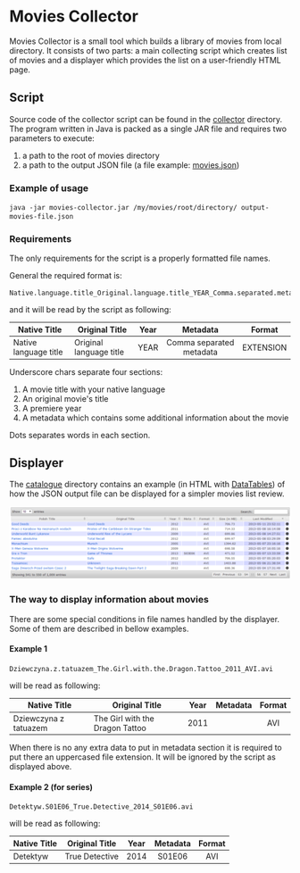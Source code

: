 Movies Collector
================

Movies Collector is a small tool which builds a library of movies from local directory. It consists of two parts: a main collecting script which creates list of movies and a displayer which provides the list on a user-friendly HTML page.

## Script

Source code of the collector script can be found in the [collector](../../tree/master/collector) directory. The program written in Java is packed as a single JAR file and requires two parameters to execute:

1. a path to the root of movies directory
2. a path to the output JSON file (a file example: [movies.json](catalogue/movies.json))

### Example of usage
```
java -jar movies-collector.jar /my/movies/root/directory/ output-movies-file.json
```

### Requirements
The only requirements for the script is a properly formatted file names. 

General the required format is:
```
Native.language.title_Original.language.title_YEAR_Comma.separated.metadata.extension
```
and it will be read by the script as following:

| Native Title          | Original Title          | Year | Metadata                 | Format    |
|-----------------------|-------------------------|:----:|:------------------------:|:---------:|
| Native language title | Original language title | YEAR | Comma separated metadata | EXTENSION |

Underscore chars separate four sections:

1. A movie title with your native language
2. An original movie's title
3. A premiere year
4. A metadata which contains some additional information about the movie

Dots separates words in each section.

## Displayer
The [catalogue](../../tree/master/catalogue) directory contains an example (in HTML with [DataTables](https://datatables.net/)) of how the JSON output file can be displayed for a simpler movies list review.

![Screen shot of the HTML catalogue.](catalogue.png)

### The way to display information about movies

There are some special conditions in file names handled by the displayer. Some of them are described in bellow examples.

#### Example 1
```
Dziewczyna.z.tatuazem_The.Girl.with.the.Dragon.Tattoo_2011_AVI.avi
```
will be read as following:

| Native Title          | Original Title                  | Year | Metadata                 | Format |
|-----------------------|---------------------------------|:----:|:------------------------:|:------:|
| Dziewczyna z tatuazem | The Girl with the Dragon Tattoo | 2011 |                          |  AVI   |

When there is no any extra data to put in metadata section it is required to put there an uppercased file extension. It will be ignored by the script as displayed above.

#### Example 2 (for series)
```
Detektyw.S01E06_True.Detective_2014_S01E06.avi
```
will be read as following:

| Native Title | Original Title | Year | Metadata | Format |
|--------------|----------------|:----:|:--------:|:------:|
| Detektyw     | True Detective | 2014 |  S01E06  |  AVI   |
